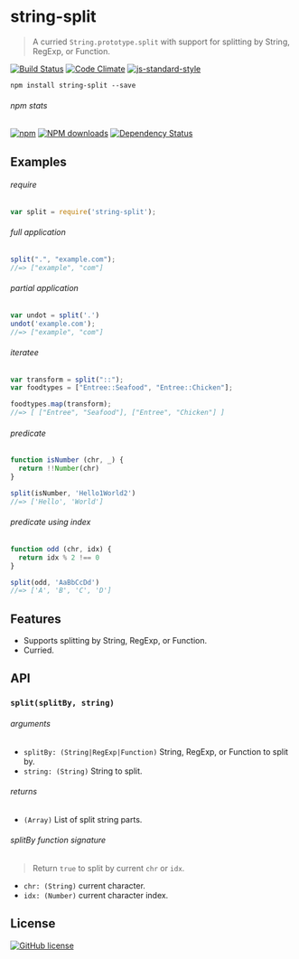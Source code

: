 # string-split
> A curried `String.prototype.split` with support for splitting by String, RegExp, or Function.

[![Build Status](http://img.shields.io/travis/wilmoore/string-split.js.svg)](https://travis-ci.org/wilmoore/string-split.js) [![Code Climate](https://codeclimate.com/github/wilmoore/string-split.js/badges/gpa.svg)](https://codeclimate.com/github/wilmoore/string-split.js) [![js-standard-style](https://img.shields.io/badge/code%20style-standard-brightgreen.svg?style=flat)](https://github.com/feross/standard)

```shell
npm install string-split --save
```

###### npm stats

[![npm](https://img.shields.io/npm/v/string-split.svg)](https://www.npmjs.org/package/string-split) [![NPM downloads](http://img.shields.io/npm/dm/string-split.svg)](https://www.npmjs.org/package/string-split) [![Dependency Status](https://gemnasium.com/wilmoore/string-split.js.svg)](https://gemnasium.com/wilmoore/string-split.js)

## Examples

###### require

```js
var split = require('string-split');
```

###### full application

```js
split(".", "example.com");
//=> ["example", "com"]
```

###### partial application

```js
var undot = split('.')
undot('example.com');
//=> ["example", "com"]
```

###### iteratee

```js
var transform = split("::");
var foodtypes = ["Entree::Seafood", "Entree::Chicken"];

foodtypes.map(transform);
//=> [ ["Entree", "Seafood"], ["Entree", "Chicken"] ]
```

###### predicate

```js
function isNumber (chr, _) {
  return !!Number(chr)
}

split(isNumber, 'Hello1World2')
//=> ['Hello', 'World']
```

###### predicate using index

```js
function odd (chr, idx) {
  return idx % 2 !== 0
}

split(odd, 'AaBbCcDd')
//=> ['A', 'B', 'C', 'D']
```

## Features

 - Supports splitting by String, RegExp, or Function.
 - Curried.

## API

### `split(splitBy, string)`

###### arguments

 - `splitBy: (String|RegExp|Function)` String, RegExp, or Function to split by.
 - `string: (String)` String to split.

###### returns

 - `(Array)` List of split string parts.

###### splitBy function signature

> Return `true` to split by current `chr` or `idx`.

 - `chr: (String)` current character.
 - `idx: (Number)` current character index.

## License

[![GitHub license](https://img.shields.io/github/license/wilmoore/string-split.js.svg)](https://github.com/wilmoore/string-split.js/blob/master/license)
